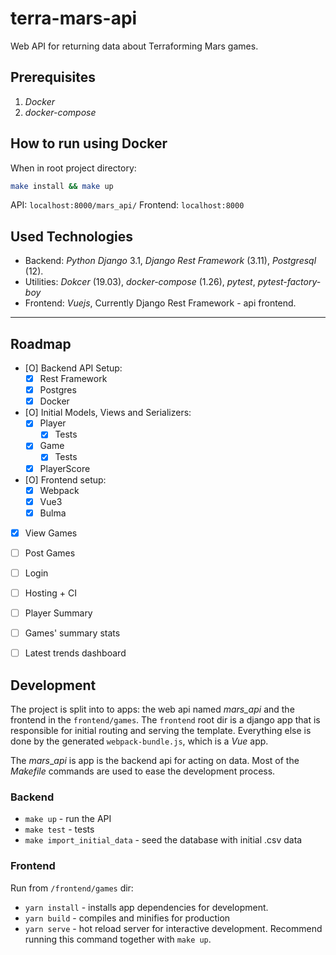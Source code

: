 # terra-mars-api

Web API for returning data about Terraforming Mars games.

## Prerequisites
1. *Docker*
2. *docker-compose*

## How to run using Docker
When in root project directory:

```bash
make install && make up
```
API: `localhost:8000/mars_api/`
Frontend: `localhost:8000`



## Used Technologies
* Backend: _Python Django_ 3.1, _Django Rest Framework_ (3.11), _Postgresql_ (12).
* Utilities: *Dokcer* (19.03), *docker-compose* (1.26), *pytest*, *pytest-factory-boy*
* Frontend: _Vuejs_, Currently Django Rest Framework - api frontend.

---
## Roadmap

- [O] Backend API Setup:
    - [X] Rest Framework
    - [X] Postgres
    - [X] Docker
- [O] Initial Models, Views and Serializers:
    - [X] Player
        - [X] Tests
    - [X] Game
        - [X] Tests
    - [X] PlayerScore
- [O] Frontend setup:
    - [X] Webpack
    - [X] Vue3
    - [X] Bulma
- [X] View Games
- [ ] Post Games
- [ ] Login
- [ ] Hosting + CI
- [ ] Player Summary
- [ ] Games' summary stats
- [ ] Latest trends dashboard


## Development
The project is split into to apps: the web api named *mars_api* and the frontend in the `frontend/games`. The `frontend` root dir is a django app that is responsible for initial routing and serving the template. Everything else is done by the generated `webpack-bundle.js`, which is a *Vue* app.

The _mars_\__api_ is app is the backend api for acting on data. Most of the _Makefile_ commands are used to ease the development process.

### Backend
* `make up` - run the API
* `make test` - tests
* `make import_initial_data` - seed the database with initial .csv data

### Frontend
Run from `/frontend/games` dir:
* `yarn install` - installs app dependencies for development.
* `yarn build` - compiles and minifies for production
* `yarn serve` - hot reload server for interactive development. Recommend running this command together with `make up`.
